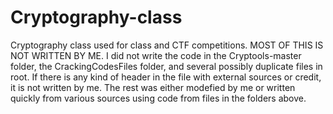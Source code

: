 # Cryptography-class
Cryptography class used for class and CTF competitions.
MOST OF THIS IS NOT WRITTEN BY ME.
I did not write the code in the Cryptools-master folder, the CrackingCodesFiles folder, and several possibly duplicate files in root.
If there is any kind of header in the file with external sources or credit, it is not written by me.
The rest was either modefied by me or written quickly from various sources using code from files in the folders above.
